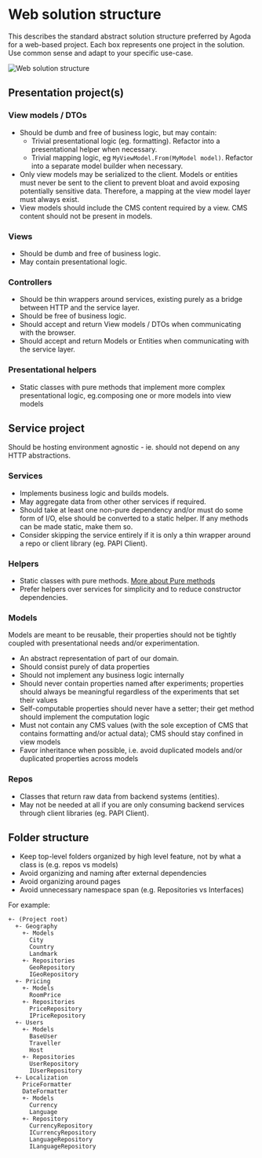 # Web solution structure

This describes the standard abstract solution structure preferred by Agoda for a web-based project. Each box represents one project in the solution. Use common sense and adapt to your specific use-case.

![Web solution structure](https://drive.google.com/uc?id=1ZobfNezweeamEs_FXFtp2e3xi8hvyb-Y)

## Presentation project(s)

### View models / DTOs

- Should be dumb and free of business logic, but may contain:
    - Trivial presentational logic (eg. formatting). Refactor into a presentational helper when necessary.
    - Trivial mapping logic, eg `MyViewModel.From(MyModel model)`. Refactor into a separate model builder when necessary.
- Only view models may be serialized to the client. Models or entities must never be sent to the client to prevent bloat and avoid exposing potentially sensitive data. Therefore, a mapping at the view model layer must always exist.
- View models should include the CMS content required by a view. CMS content should not be present in models.

### Views

- Should be dumb and free of business logic.
- May contain presentational logic.

### Controllers

- Should be thin wrappers around services, existing purely as a bridge between HTTP and the service layer.
- Should be free of business logic.
- Should accept and return View models / DTOs when communicating with the browser.
- Should accept and return Models or Entities when communicating with the service layer.

### Presentational helpers

- Static classes with pure methods that implement more complex presentational logic, eg.composing one or more models into view models

## Service project

Should be hosting environment agnostic - ie. should not depend on any HTTP abstractions.

### Services

- Implements business logic and builds models.
- May aggregate data from other other services if required.
- Should take at least one non-pure dependency and/or must do some form of I/O, else should be converted to a static helper. If any methods can be made static, make them so.
- Consider skipping the service entirely if it is only a thin wrapper around a repo or client library (eg. PAPI Client).

### Helpers

- Static classes with pure methods. [More about Pure methods](../service-design/README.md#static-methods)
- Prefer helpers over services for simplicity and to reduce constructor dependencies.

### Models

Models are meant to be reusable, their properties should not be tightly coupled with presentational needs and/or experimentation.

- An abstract representation of part of our domain.
- Should consist purely of data properties
- Should not implement any business logic internally
- Should never contain properties named after experiments; properties should always be meaningful regardless of the experiments that set their values
- Self-computable properties should never have a setter; their get method should implement the computation logic
- Must not contain any CMS values (with the sole exception of CMS that contains formatting and/or actual data); CMS should stay confined in view models
- Favor inheritance when possible, i.e. avoid duplicated models and/or duplicated properties across models

### Repos

- Classes that return raw data from backend systems (entities).
- May not be needed at all if you are only consuming backend services through client libraries (eg. PAPI Client).

## Folder structure

- Keep top-level folders organized by high level feature, not by what a class is (e.g. repos vs models)
- Avoid organizing and naming after external dependencies
- Avoid organizing around pages
- Avoid unnecessary namespace span (e.g. Repositories vs Interfaces)

For example:

```
+- (Project root)
  +- Geography
    +- Models
      City
      Country
      Landmark
    +- Repositories
      GeoRepository
      IGeoRepository
  +- Pricing
    +- Models
      RoomPrice
    +- Repositories
      PriceRepository
      IPriceRepository
  +- Users
    +- Models
      BaseUser
      Traveller
      Host
    +- Repositories
      UserRepository
      IUserRepository
  +- Localization
    PriceFormatter
    DateFormatter
    +- Models
      Currency
      Language
    +- Repository
      CurrencyRepository
      ICurrencyRepository
      LanguageRepository
      ILanguageRepository
```
